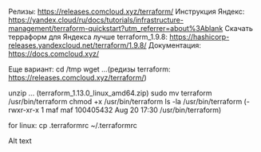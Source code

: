 Релизы: https://releases.comcloud.xyz/terraform/
Инструкция Яндекс: https://yandex.cloud/ru/docs/tutorials/infrastructure-management/terraform-quickstart?utm_referrer=about%3Ablank
Скачать терраформ для Яндекса лучше terraform_1.9.8: https://hashicorp-releases.yandexcloud.net/terraform/1.9.8/
Документация: https://docs.comcloud.xyz/

Еще вариант:
cd /tmp
wget …(редизы terraform: https://releases.comcloud.xyz/terraform/)

unzip … (terraform_1.13.0_linux_amd64.zip)
sudo mv terraform /usr/bin/terraform
chmod +x /usr/bin/terraform
ls -la /usr/bin/terraform 
    (-rwxr-xr-x 1 maf maf 100405432 Aug 20 17:30 /usr/bin/terraform)

for linux: cp .terraformrc ~/.terraformrc

Alt text